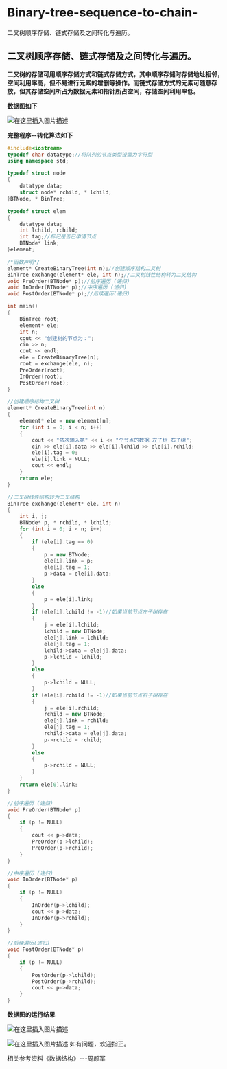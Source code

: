 # Binary-tree-sequence-to-chain-
二叉树顺序存储、链式存储及之间转化与遍历。

## 二叉树顺序存储、链式存储及之间转化与遍历。



**二叉树的存储可用顺序存储方式和链式存储方式，其中顺序存储时存储地址相邻，空间利用率高，但不易进行元素的增删等操作。而链式存储方式的元素可随意存放，但其存储空间所占为数据元素和指针所占空间，存储空间利用率低。**



**数据图如下**



![在这里插入图片描述](https://img-blog.csdnimg.cn/2020042816244280.png)



**完整程序--转化算法如下**


```cpp
#include<iostream>
typedef char datatype;//将队列的节点类型设置为字符型 
using namespace std;

typedef struct node
{
	datatype data;
	struct node* rchild, * lchild;
}BTNode, * BinTree;

typedef struct elem
{
	datatype data;
	int lchild, rchild;
	int tag;//标记是否已申请节点 
	BTNode* link;
}element;

/*函数声明*/
element* CreateBinaryTree(int n);//创建顺序结构二叉树 
BinTree exchange(element* ele, int n);//二叉树线性结构转为二叉结构 
void PreOrder(BTNode* p);//前序遍历 (递归)
void InOrder(BTNode* p);//中序遍历 (递归) 
void PostOrder(BTNode* p);//后续遍历(递归) 

int main()
{
	BinTree root;
	element* ele;
	int n;
	cout << "创建树的节点为：";
	cin >> n;
	cout << endl;
	ele = CreateBinaryTree(n);
	root = exchange(ele, n);
	PreOrder(root);
	InOrder(root);
	PostOrder(root);
}

//创建顺序结构二叉树 
element* CreateBinaryTree(int n)
{
	element* ele = new element[n];
	for (int i = 0; i < n; i++)
	{
		cout << "依次输入第" << i << "个节点的数据 左子树 右子树";
		cin >> ele[i].data >> ele[i].lchild >> ele[i].rchild;
		ele[i].tag = 0;
		ele[i].link = NULL;
		cout << endl;
	}
	return ele;
}

//二叉树线性结构转为二叉结构
BinTree exchange(element* ele, int n)
{
	int i, j;
	BTNode* p, * rchild, * lchild;
	for (int i = 0; i < n; i++)
	{
		if (ele[i].tag == 0)
		{
			p = new BTNode;
			ele[i].link = p;
			ele[i].tag = 1;
			p->data = ele[i].data;
		}
		else
		{
			p = ele[i].link;
		}
		if (ele[i].lchild != -1)//如果当前节点左子树存在 
		{
			j = ele[i].lchild;
			lchild = new BTNode;
			ele[j].link = lchild;
			ele[j].tag = 1;
			lchild->data = ele[j].data;
			p->lchild = lchild;
		}
		else
		{
			p->lchild = NULL;
		}
		if (ele[i].rchild != -1)//如果当前节点右子树存在 
		{
			j = ele[i].rchild;
			rchild = new BTNode;
			ele[j].link = rchild;
			ele[j].tag = 1;
			rchild->data = ele[j].data;
			p->rchild = rchild;
		}
		else
		{
			p->rchild = NULL;
		}
	}
	return ele[0].link;
}

//前序遍历 (递归)
void PreOrder(BTNode* p)
{
	if (p != NULL)
	{
		cout << p->data;
		PreOrder(p->lchild);
		PreOrder(p->rchild);
	}
}

//中序遍历 (递归) 
void InOrder(BTNode* p)
{
	if (p != NULL)
	{
		InOrder(p->lchild);
		cout << p->data;
		InOrder(p->rchild);
	}
}

//后续遍历(递归) 
void PostOrder(BTNode* p)
{
	if (p != NULL)
	{
		PostOrder(p->lchild);
		PostOrder(p->rchild);
		cout << p->data;
	}
}

```

**数据图的运行结果**

![在这里插入图片描述](https://img-blog.csdnimg.cn/20200428162110724.png)

![在这里插入图片描述](https://img-blog.csdnimg.cn/20200428161948299.png?x-oss-process=image/watermark,type_ZmFuZ3poZW5naGVpdGk,shadow_10,text_aHR0cHM6Ly9ibG9nLmNzZG4ubmV0L2FzYmJ2,size_16,color_FFFFFF,t_70)
如有问题，欢迎指正。

相关参考资料《数据结构》---周颜军
